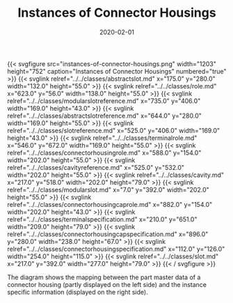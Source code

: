 ﻿---
title: Instances of Connector Housings
toc: false
type: specs
layout: diagram
date: "2020-02-01"
draft: false
specification: VEC
version: 1.2.0
documentType: "Recommendation"
elementType: Diagram
classes:
  - AbstractSlot
  - Role
  - ModularSlotReference
  - AbstractSlotReference
  - SlotReference
  - TerminalRole
  - ConnectorHousingRole
  - CavityReference
  - Cavity
  - ModularSlot
  - ConnectorHousingCapRole
  - TerminalSpecification
  - ConnectorHousingCapSpecification
  - ConnectorHousingSpecification
  - Slot
menu:
  VEC-1.2.0:    
    parent: instances-of-components
    identifier: instances-of-components/instances-of-connector-housings
    weight: 1007004 

# Prev/next pager order (if `docs_section_pager` enabled in `params.toml`)
weight: 1007004
---
{{< svgfigure src="instances-of-connector-housings.png" width="1203" height="752" caption="Instances of Connector Housings" numbered="true" >}}
  {{< svglink relref="../../classes/abstractslot.md" x="175.0" y="280.0" width="132.0" height="55.0" >}}
  {{< svglink relref="../../classes/role.md" x="623.0" y="56.0" width="138.0" height="55.0" >}}
  {{< svglink relref="../../classes/modularslotreference.md" x="735.0" y="406.0" width="169.0" height="43.0" >}}
  {{< svglink relref="../../classes/abstractslotreference.md" x="644.0" y="280.0" width="169.0" height="55.0" >}}
  {{< svglink relref="../../classes/slotreference.md" x="525.0" y="406.0" width="169.0" height="43.0" >}}
  {{< svglink relref="../../classes/terminalrole.md" x="546.0" y="672.0" width="169.0" height="55.0" >}}
  {{< svglink relref="../../classes/connectorhousingrole.md" x="588.0" y="154.0" width="202.0" height="55.0" >}}
  {{< svglink relref="../../classes/cavityreference.md" x="525.0" y="532.0" width="202.0" height="55.0" >}}
  {{< svglink relref="../../classes/cavity.md" x="217.0" y="518.0" width="202.0" height="79.0" >}}
  {{< svglink relref="../../classes/modularslot.md" x="7.0" y="392.0" width="202.0" height="55.0" >}}
  {{< svglink relref="../../classes/connectorhousingcaprole.md" x="882.0" y="154.0" width="202.0" height="43.0" >}}
  {{< svglink relref="../../classes/terminalspecification.md" x="210.0" y="651.0" width="209.0" height="79.0" >}}
  {{< svglink relref="../../classes/connectorhousingcapspecification.md" x="896.0" y="280.0" width="238.0" height="67.0" >}}
  {{< svglink relref="../../classes/connectorhousingspecification.md" x="112.0" y="126.0" width="254.0" height="115.0" >}}
  {{< svglink relref="../../classes/slot.md" x="217.0" y="392.0" width="277.0" height="79.0" >}}
{{< / svgfigure >}}
<p> The diagram shows the mapping between the part master data of a connector housing (partly displayed on the left side)&#160;and the instance specific information (displayed on the right side).      </p>